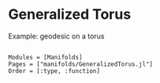 # Generalized Torus

Example: geodesic on a torus

```@example

```

```@autodocs
Modules = [Manifolds]
Pages = ["manifolds/GeneralizedTorus.jl"]
Order = [:type, :function]
```
